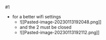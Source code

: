 #1
-   for a better wifi settings
    - ![[Pasted-image-20230113192048.png]]
    -   and the 2 must be closed
	  - ![[Pasted-image-20230113192112.png]]
